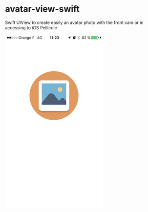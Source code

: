 # avatar-view-swift
Swift UIView to create easily an avatar photo with the front cam or in accessing to iOS Pellicule

![alt demo](https://github.com/emorvillez/avatar-view-swift/blob/master/avatarView.gif?raw=true)
